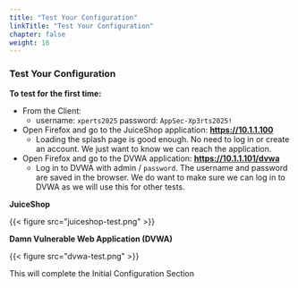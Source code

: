 ```yaml
---
title: "Test Your Configuration"
linkTitle: "Test Your Configuration"
chapter: false
weight: 16
---
```

### **Test Your Configuration**

**To test for the first time:**

- From the Client:
  - username: ```xperts2025``` password: ```AppSec-Xp3rts2025!```
- Open Firefox and go to the JuiceShop application: **https://10.1.1.100**
  - Loading the splash page is good enough.  No need to log in or create an account.  We just want to know we can reach the application.  
- Open Firefox and go to the DVWA application: **https://10.1.1.101/dvwa**
  - Log in to DVWA with admin / ```password```. The username and password are saved in the browser.  We do want to make sure we can log in to DVWA as we will use this for other tests.

**JuiceShop**

{{< figure src="juiceshop-test.png" >}}

**Damn Vulnerable Web Application \(DVWA\)**

{{< figure src="dvwa-test.png" >}}

This will complete the Initial Configuration Section